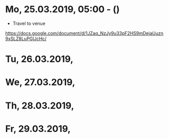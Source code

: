 # Mo, 25.03.2019, 05:00 - ()

- Travel to venue




https://docs.google.com/document/d/1JZaq_NzJy9u33pF2HS9mDejaUuzn9xSLZ8LuPGlJcHc/


# Tu, 26.03.2019,


# We, 27.03.2019, 


# Th, 28.03.2019, 


# Fr, 29.03.2019, 

